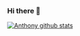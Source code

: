 ### Hi there 👋

<!--
**pnp-toni/pnp-toni** is a ✨ _special_ ✨ repository because its `README.md` (this file) appears on your GitHub profile.

Here are some ideas to get you started:

- 🔭 I’m currently working on ...
- 🌱 I’m currently learning ...
- 👯 I’m looking to collaborate on ...
- 🤔 I’m looking for help with ...
- 💬 Ask me about ...
- 📫 How to reach me: ...
- 😄 Pronouns: ...
- ⚡ Fun fact: ...
-->

[![Anthony github stats](https://github-readme-stats.vercel.app/api?username=pnp-toni)](https://github.com/anuraghazra/github-readme-stats)
